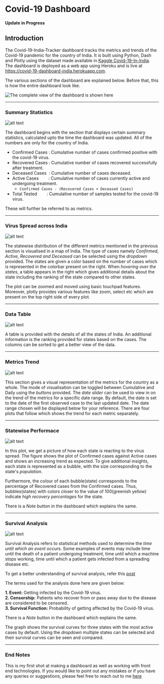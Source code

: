 # Covid-19 Dashboard
#### Update in Progress
## Introduction

The Covid-19-India-Tracker dashboard tracks the metrics and trends of the Covid-19 pandemic for the country of India. It is bulit using Python, Dash and Plotly using the dataset made available in [Kaggle Covid-19-In-India](https://www.kaggle.com/sudalairajkumar/covid19-in-india "Covid-19-In-India"). The dashboard is deployed as a web app using Heroku and is live at https://covid-19-dashboard-india.herokuapp.com.

The various sections of the dashboard are explained below. Before that, this is how the entire dashboard look like.

![The complete view of the dashboard is shown here](./Images/full_dashboard.png "Full Dashboard")



***



### Summary Statistics

![alt text](./Images/summary_statistics.png "Summary Statistics")

The dashboard begins with the section that displays certain summary statistics, calculated upto the time the dashboard was updated. All of the numbers are only for the country of India.

* Confirmed Cases :  Cumulative number of cases confirmed positive with the covid-19 virus.
* Recovered Cases :  Cumulative number of cases recovered successfully after treatment.
* Deceased Cases&nbsp; :  Cumulative number of cases deceased.
* Active Cases&nbsp; &nbsp; &nbsp; &nbsp; : Cumulative number of cases currently active and undergoing treatment.<br>
  * `Confirmed Cases - (Recovered Cases + Deceased Cases)`
* Total Tested&nbsp; &nbsp; &nbsp; &nbsp; : Cumulative number of samples tested for the covid-19 virus.

These will further be referred to as metrics.

***

### Virus Spread across India

![alt text](./Images/India_map.png "Virus Spread across India")

The statewise distribution of the different metrics mentioned in the previous section is visualised in a map of India. The type of cases namely _Confirmed, Active, Recovered and Deceased_ can be selected using the _dropdown_ provided. The states are given a color based on the number of cases which is represented in the colorbar present on the right. When _hovering over the states_, a table appears in the right which gives additional details about the state including the ranking of the state compared to other states.

The plot can be zoomed and moved using basic touchpad features. Moreover, plotly provides various features like zoom, select etc which are present on the top right side of every plot.

***

### Data Table

![alt text](./Images/data_table.png "Data Table")

A table is provided with the details of all the states of India. An additional information is the ranking provided for states based on the cases. The columns can be sorted to get a better view of the data.

***

### Metrics Trend 

![alt text](./Images/daily_metrics.png "Metrics Trend")

This section gives a visual representation of the metrics for the country as a whole. The mode of visualisation can be toggled between Cumulative and Daily using the _buttons_ provided. The _date slider_ can be used to view in on the trend of the metrics for a specific date range. By default, the date is set to the date of the first observed case to the last updated date. The date range chosen will be displayed below for your reference. There are four plots that follow which shows the trend for each metric separately.

***

### Statewise Performace 

![alt text](./Images/bubble_plot.png "Statewise Performance")

In this plot, we get a picture of how each state is reacting to the virus spread. The figure shows the plot of Confirmed cases against Active cases and shows an increasing trend as expected. To give additional insights, each state is represented as a bubble, with the size corresponding to the state's _population_.  

Furthermore, the colour of each bubble(state) corresponds to the percentage of Recovered cases from the Confirmed cases. Thus, bubbles(states) with colors closer to the value of 100(greenish yellow) indicate _high recovery percentages_ for the state.  

There is a _Note_ button in the dashboard which explains the same.

***

### Survival Analysis

![alt text](./Images/survival_analysis.png "Survival Analysis")

Survival Analysis refers to statistical methods used to determine the _time until which an event occurs_. Some examples of events may include time until the death of a patient undergoing treatment, time until which a machine stops working, time until which a patient gets infected from a spreading disease etc.  

To get a better understanding of survival analysis, refer this [post](https://medium.com/analytics-vidhya/survival-analysis-an-introduction-87a94c98061 "Survival Analysis")

The terms used for the analysis done here are given below:  

**1. Event:** Getting infected by the Covid-19 virus.  
**2. Censorship:** Patients who recover from or pass away due to the disease are considered to be censored.  
**3. Survival Function:** Probability of getting affected by the Covid-19 virus.  

There is a _Note_ button in the dashboard which explains the same.

The graph shows the survival curves for three states with the most active cases by default. Using the _dropdown_ multiple states can be selected and their survival curves can be seen and compared.

***

### End Notes

This is my first shot at making a dashboard as well as working with front end technologies. If you would like to point out any mistakes or if you have any queries or suggestions, please feel free to reach out to me [here](https://www.linkedin.com/in/robnix16pd30 "Linkedin")
